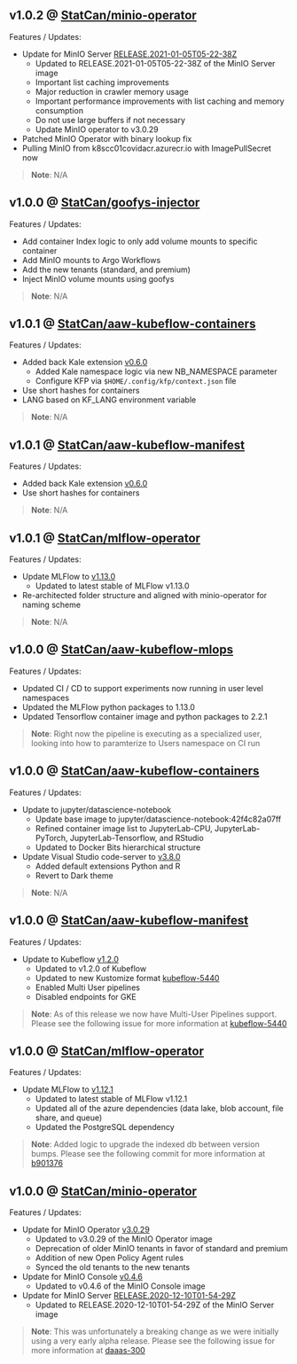 ## v1.0.2 @ [StatCan/minio-operator](https://github.com/StatCan/minio-operator/releases/tag/v1.0.2)

Features / Updates:

- Update for MinIO Server [RELEASE.2021-01-05T05-22-38Z](https://github.com/minio/minio/tree/RELEASE.2021-01-05T05-22-38Z)
  - Updated to RELEASE.2021-01-05T05-22-38Z of the MinIO Server image
  - Important list caching improvements
  - Major reduction in crawler memory usage
  - Important performance improvements with list caching and memory consumption
  - Do not use large buffers if not necessary
  - Update MinIO operator to v3.0.29
- Patched MinIO Operator with binary lookup fix
- Pulling MinIO from k8scc01covidacr.azurecr.io with ImagePullSecret now

> **Note**: N/A

## v1.0.0 @ [StatCan/goofys-injector](https://github.com/StatCan/goofys-injector/releases/tag/v1.0.0)

Features / Updates:

- Add container Index logic to only add volume mounts to specific container
- Add MinIO mounts to Argo Workflows
- Add the new tenants (standard, and premium)
- Inject MinIO volume mounts using goofys

> **Note**: N/A

## v1.0.1 @ [StatCan/aaw-kubeflow-containers](https://github.com/StatCan/aaw-kubeflow-containers/releases/tag/v1.0.1)

Features / Updates:

- Added back Kale extension [v0.6.0](https://github.com/kubeflow-kale/kale/releases/tag/v0.6.0)
  - Added Kale namespace logic via new NB_NAMESPACE parameter
  - Configure KFP via `$HOME/.config/kfp/context.json` file
- Use short hashes for containers
- LANG based on KF_LANG environment variable

> **Note**: N/A

## v1.0.1 @ [StatCan/aaw-kubeflow-manifest](https://github.com/StatCan/aaw-kubeflow-manifest/releases/tag/v1.0.1)

Features / Updates:

- Added back Kale extension [v0.6.0](https://github.com/kubeflow-kale/kale/releases/tag/v0.6.0)
- Use short hashes for containers

> **Note**: N/A

## v1.0.1 @ [StatCan/mlflow-operator](https://github.com/StatCan/mlflow-operator/releases/tag/v1.0.1)

Features / Updates:

- Update MLFlow to [v1.13.0](https://github.com/mlflow/mlflow/releases/tag/v1.13.0)
  - Updated to latest stable of MLFlow v1.13.0
- Re-architected folder structure and aligned with minio-operator for naming scheme

> **Note**: N/A

## v1.0.0 @ [StatCan/aaw-kubeflow-mlops](https://github.com/StatCan/aaw-kubeflow-mlops/releases/tag/v1.0.0)

Features / Updates:

- Updated CI / CD to support experiments now running in user level namespaces
- Updated the MLFlow python packages to 1.13.0
- Updated Tensorflow container image and python packages to 2.2.1

> **Note**: Right now the pipeline is executing as a specialized user, looking into how to paramterize to Users namespace on CI run

## v1.0.0 @ [StatCan/aaw-kubeflow-containers](https://github.com/StatCan/aaw-kubeflow-containers/releases/tag/v1.0.0)

Features / Updates:

- Update to jupyter/datascience-notebook
  - Update base image to jupyter/datascience-notebook:42f4c82a07ff
  - Refined container image list to JupyterLab-CPU, JupyterLab-PyTorch, JupyterLab-Tensorflow, and RStudio
  - Updated to Docker Bits hierarchical structure
- Update Visual Studio code-server to [v3.8.0](https://github.com/cdr/code-server/releases/tag/v3.8.0)
  - Added default extensions Python and R
  - Revert to Dark theme

> **Note**: N/A

## v1.0.0 @ [StatCan/aaw-kubeflow-manifest](https://github.com/StatCan/aaw-kubeflow-manifest/releases/tag/v1.0.0)

Features / Updates:

- Update to Kubeflow [v1.2.0](https://github.com/kubeflow/kubeflow/releases/tag/v1.2.0)
  - Updated to v1.2.0 of Kubeflow
  - Updated to new Kustomize format [kubeflow-5440](https://github.com/kubeflow/kubeflow/issues/5440)
  - Enabled Multi User pipelines
  - Disabled endpoints for GKE

> **Note**: As of this release we now have Multi-User Pipelines support. Please see the following issue for more information at [kubeflow-5440](https://github.com/kubeflow/kubeflow/issues/5440)

## v1.0.0 @ [StatCan/mlflow-operator](https://github.com/StatCan/mlflow-operator/releases/tag/v1.0.0)

Features / Updates:

- Update MLFlow to [v1.12.1](https://github.com/mlflow/mlflow/releases/tag/v1.12.1)
  - Updated to latest stable of MLFlow v1.12.1
  - Updated all of the azure dependencies (data lake, blob account, file share, and queue)
  - Updated the PostgreSQL dependency

> **Note**: Added logic to upgrade the indexed db between version bumps. Please see the following commit for more information at [b901376](https://github.com/StatCan/mlflow-operator/commit/b90137648d7d8c0751eed17b0a4ce5e637400f8a)

## v1.0.0 @ [StatCan/minio-operator](https://github.com/StatCan/minio-operator/releases/tag/v1.0.0)

Features / Updates:

- Update for MinIO Operator [v3.0.29](https://github.com/minio/operator/releases/tag/v3.0.29)
  - Updated to v3.0.29 of the MinIO Operator image
  - Deprecation of older MinIO tenants in favor of standard and premium
  - Addition of new Open Policy Agent rules
  - Synced the old tenants to the new tenants
- Update for MinIO Console [v0.4.6](https://github.com/minio/console/releases/tag/v0.4.6)
  - Updated to v0.4.6 of the MinIO Console image
- Update for MinIO Server [RELEASE.2020-12-10T01-54-29Z](https://github.com/minio/minio/tree/RELEASE.2020-12-10T01-54-29Z)
  - Updated to RELEASE.2020-12-10T01-54-29Z of the MinIO Server image

> **Note**: This was unfortunately a breaking change as we were initially using a very early alpha release. Please see the following issue for more information at [daaas-300](https://github.com/StatCan/daaas/issues/300)

